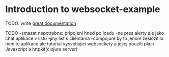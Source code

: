 # Introduction to websocket-example

TODO: write [great documentation](http://jacobian.org/writing/what-to-write/)

TODO
 -smazat nepotrebne: pripojeni hned po loadu
 -ne pres alerty ale jako chat aplikace v listu
 -jiny list s clientama 
 -compojure by to jenom zeslozitilo neni to aplikace ale tutorial vysvetlujici websockety a jejicj pouziti plain Javascript a httpkit(clojure server)

